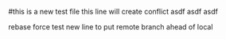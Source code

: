#this is a new test file
this line will create conflict
asdf asdf asdf

rebase force test
new line to put remote branch ahead of local
